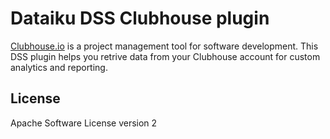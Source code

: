 # Dataiku DSS Clubhouse plugin

[Clubhouse.io](https://clubhouse.io/) is a project management tool for software development.
This DSS plugin helps you retrive data from your Clubhouse account for custom analytics and reporting.

## License
Apache Software License version 2
